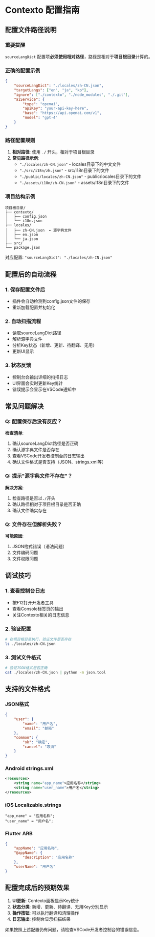 # Contexto 配置指南

## 配置文件路径说明

### 重要提醒
`sourceLangDict` 配置项**必须使用相对路径**，路径是相对于**项目根目录**计算的。

### 正确的配置示例

```json
{
    "sourceLangDict": "./locales/zh-CN.json",
    "targetLangs": ["en", "ja", "ko"],
    "ignore": ["./contexto", "./node_modules", "./.git"],
    "aiService": {
        "type": "openai",
        "apiKey": "your-api-key-here",
        "base": "https://api.openai.com/v1",
        "model": "gpt-4"
    }
}
```

### 路径配置规则

1. **相对路径**: 使用 `./` 开头，相对于项目根目录
2. **常见路径示例**:
   - `"./locales/zh-CN.json"` - locales目录下的中文文件
   - `"./src/i18n/zh.json"` - src/i18n目录下的文件
   - `"./public/locales/zh-CN.json"` - public/locales目录下的文件
   - `"./assets/i18n/zh-CN.json"` - assets/i18n目录下的文件

### 项目结构示例

```
项目根目录/
├── contexto/
│   ├── config.json
│   └── i18n.json
├── locales/
│   ├── zh-CN.json  ← 源字典文件
│   ├── en.json
│   └── ja.json
├── src/
└── package.json
```

对应配置: `"sourceLangDict": "./locales/zh-CN.json"`

## 配置后的自动流程

### 1. 保存配置文件后
- 插件会自动检测到config.json文件的保存
- 重新加载配置并初始化

### 2. 自动扫描流程
- 读取sourceLangDict路径
- 解析源字典文件
- 分析Key状态（新增、更新、待翻译、无用）
- 更新UI显示

### 3. 状态反馈
- 控制台会输出详细的扫描日志
- UI界面会实时更新Key统计
- 错误提示会显示在VSCode通知中

## 常见问题解决

### Q: 配置保存后没有反应？
**检查清单**:
1. 确认sourceLangDict路径是否正确
2. 确认源字典文件是否存在
3. 查看VSCode开发者控制台的日志输出
4. 确认文件格式是否支持（JSON、strings.xml等）

### Q: 提示"源字典文件不存在"？
**解决方案**:
1. 检查路径是否以`./`开头
2. 确认路径相对于项目根目录是否正确
3. 确认文件确实存在

### Q: 文件存在但解析失败？
**可能原因**:
1. JSON格式错误（语法问题）
2. 文件编码问题
3. 文件权限问题

## 调试技巧

### 1. 查看控制台日志
- 按F12打开开发者工具
- 查看Console标签页的输出
- 关注Contexto相关的日志信息

### 2. 验证配置
```bash
# 在项目根目录执行，验证文件是否存在
ls ./locales/zh-CN.json
```

### 3. 测试文件格式
```bash
# 验证JSON格式是否正确
cat ./locales/zh-CN.json | python -m json.tool
```

## 支持的文件格式

### JSON格式
```json
{
    "user": {
        "name": "用户名",
        "email": "邮箱"
    },
    "common": {
        "ok": "确定",
        "cancel": "取消"
    }
}
```

### Android strings.xml
```xml
<resources>
    <string name="app_name">应用名称</string>
    <string name="user_name">用户名</string>
</resources>
```

### iOS Localizable.strings
```
"app_name" = "应用名称";
"user_name" = "用户名";
```

### Flutter ARB
```json
{
    "appName": "应用名称",
    "@appName": {
        "description": "应用名称"
    },
    "userName": "用户名"
}
```

## 配置完成后的预期效果

1. **UI更新**: Contexto面板显示Key统计
2. **状态分类**: 新增、更新、待翻译、无用Key分别显示
3. **操作按钮**: 可以执行翻译和清理操作
4. **日志输出**: 控制台显示扫描结果

如果按照上述配置仍有问题，请检查VSCode开发者控制台的错误信息。
